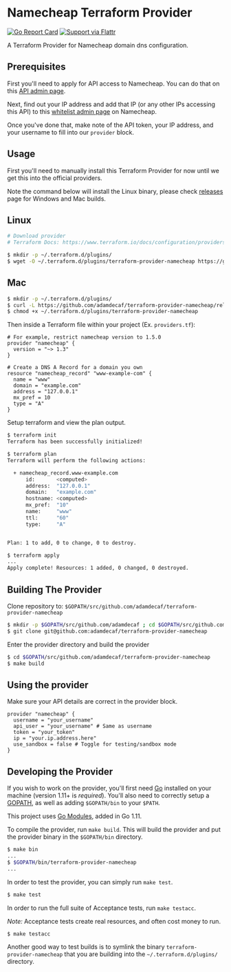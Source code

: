 Namecheap Terraform Provider
==================

[![Go Report Card](https://goreportcard.com/badge/github.com/adamdecaf/terraform-provider-namecheap)](https://goreportcard.com/report/github.com/adamdecaf/terraform-provider-namecheap)
[![Support via Flattr](https://button.flattr.com/flattr-badge-large.png)](https://flattr.com/@adamdecaf)

A Terraform Provider for Namecheap domain dns configuration.

Prerequisites
---------------------

First you'll need to apply for API access to Namecheap. You can do that on this [API admin page](https://ap.www.namecheap.com/settings/tools/apiaccess/).

Next, find out your IP address and add that IP (or any other IPs accessing this API) to this [whitelist admin page](https://ap.www.namecheap.com/settings/tools/apiaccess/whitelisted-ips) on Namecheap.

Once you've done that, make note of the API token, your IP address, and your username to fill into our `provider` block.

Usage
---------------------

First you'll need to manually install this Terraform Provider for now until we get this into the official providers.

Note the command below will install the Linux binary, please check [releases](https://github.com/adamdecaf/terraform-provider-namecheap/releases) page for Windows and Mac builds.

## Linux

```bash
# Download provider
# Terraform Docs: https://www.terraform.io/docs/configuration/providers.html#third-party-plugins

$ mkdir -p ~/.terraform.d/plugins/
$ wget -O ~/.terraform.d/plugins/terraform-provider-namecheap https://github.com/adamdecaf/terraform-provider-namecheap/releases/download/1.5.0/terraform-provider-namecheap-linux-amd64
```

## Mac

```bash
$ mkdir -p ~/.terraform.d/plugins/
$ curl -L https://github.com/adamdecaf/terraform-provider-namecheap/releases/download/1.5.0/terraform-provider-namecheap-osx-amd64 > ~/.terraform.d/plugins/terraform-provider-namecheap
$ chmod +x ~/.terraform.d/plugins/terraform-provider-namecheap
```

Then inside a Terraform file within your project (Ex. `providers.tf`):

```hcl
# For example, restrict namecheap version to 1.5.0
provider "namecheap" {
  version = "~> 1.3"
}

# Create a DNS A Record for a domain you own
resource "namecheap_record" "www-example-com" {
  name = "www"
  domain = "example.com"
  address = "127.0.0.1"
  mx_pref = 10
  type = "A"
}
```

Setup terraform and view the plan output.

```bash
$ terraform init
Terraform has been successfully initialized!

$ terraform plan
Terraform will perform the following actions:

  + namecheap_record.www-example.com
      id:       <computed>
      address:  "127.0.0.1"
      domain:   "example.com"
      hostname: <computed>
      mx_pref:  "10"
      name:     "www"
      ttl:      "60"
      type:     "A"


Plan: 1 to add, 0 to change, 0 to destroy.

$ terraform apply
...
Apply complete! Resources: 1 added, 0 changed, 0 destroyed.
```

Building The Provider
---------------------

Clone repository to: `$GOPATH/src/github.com/adamdecaf/terraform-provider-namecheap`

```bash
$ mkdir -p $GOPATH/src/github.com/adamdecaf ; cd $GOPATH/src/github.com/adamdecaf
$ git clone git@github.com:adamdecaf/terraform-provider-namecheap
```

Enter the provider directory and build the provider

```bash
$ cd $GOPATH/src/github.com/adamdecaf/terraform-provider-namecheap
$ make build
```

Using the provider
----------------------

Make sure your API details are correct in the provider block.

```hcl
provider "namecheap" {
  username = "your_username"
  api_user = "your_username" # Same as username
  token = "your_token"
  ip = "your.ip.address.here"
  use_sandbox = false # Toggle for testing/sandbox mode
}
```

Developing the Provider
---------------------------

If you wish to work on the provider, you'll first need [Go](http://www.golang.org) installed on your machine (version 1.11+ is *required*). You'll also need to correctly setup a [GOPATH](http://golang.org/doc/code.html#GOPATH), as well as adding `$GOPATH/bin` to your `$PATH`.

This project uses [Go Modules](https://github.com/golang/go/wiki/Modules), added in Go 1.11.

To compile the provider, run `make build`. This will build the provider and put the provider binary in the `$GOPATH/bin` directory.

```bash
$ make bin
...
$ $GOPATH/bin/terraform-provider-namecheap
...
```

In order to test the provider, you can simply run `make test`.

```bash
$ make test
```

In order to run the full suite of Acceptance tests, run `make testacc`.

*Note:* Acceptance tests create real resources, and often cost money to run.

```bash
$ make testacc
```

Another good way to test builds is to symlink the binary `terraform-provider-namecheap` that you are building into the `~/.terraform.d/plugins/` directory.
